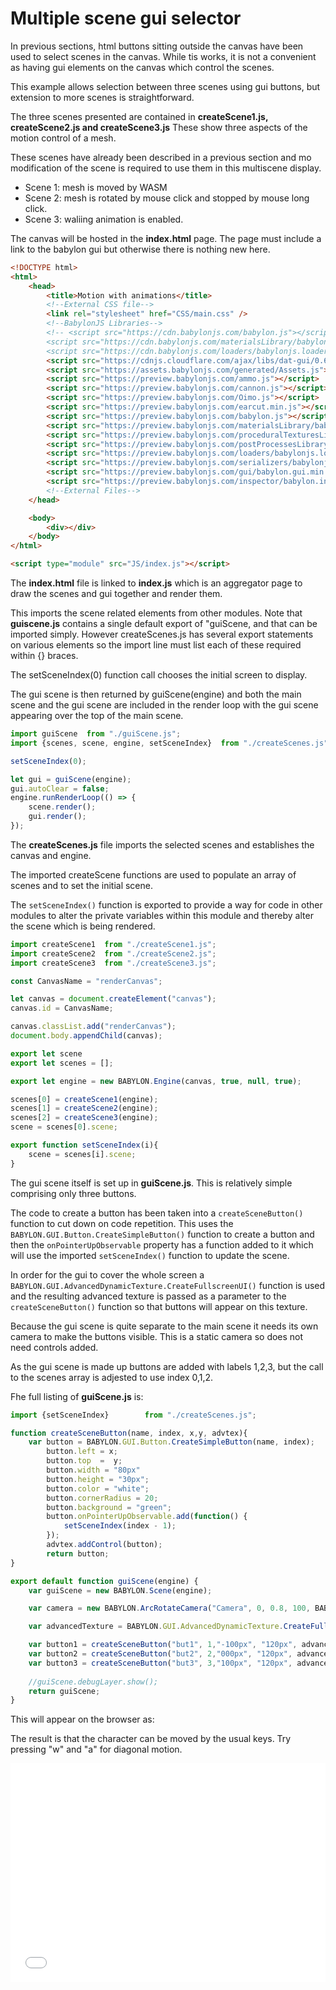# Multiple scene gui selector

In previous sections, html buttons sitting outside the canvas have been used to select scenes in the canvas.  While tis works, it is not a convenient as having gui elements on the canvas which control the scenes.

This example allows selection between three scenes using gui buttons, but extension to more scenes is straightforward.

The three scenes presented are contained in **createScene1.js, createScene2.js and createScene3.js** These show three aspects of the motion control of a mesh.

These scenes have already been described in a previous section and mo modification of the scene is required to use them in this multiscene display.

* Scene 1: mesh is moved by WASM
* Scene 2: mesh is rotated by mouse click and stopped by mouse long click.
* Scene 3: waliing animation is enabled.

The canvas will be hosted in the **index.html** page.  The page must include a link to the babylon gui but otherwise there is nothing new here.

```html
<!DOCTYPE html>
<html>
    <head>
        <title>Motion with animations</title>
        <!--External CSS file-->
        <link rel="stylesheet" href="CSS/main.css" />
        <!--BabylonJS Libraries-->
        <!-- <script src="https://cdn.babylonjs.com/babylon.js"></script> 
        <script src="https://cdn.babylonjs.com/materialsLibrary/babylonjs.materials.min.js"></script>
        <script src="https://cdn.babylonjs.com/loaders/babylonjs.loaders.min.js"></script> -->
        <script src="https://cdnjs.cloudflare.com/ajax/libs/dat-gui/0.6.2/dat.gui.min.js"></script>
        <script src="https://assets.babylonjs.com/generated/Assets.js"></script>
        <script src="https://preview.babylonjs.com/ammo.js"></script>
        <script src="https://preview.babylonjs.com/cannon.js"></script>
        <script src="https://preview.babylonjs.com/Oimo.js"></script>
        <script src="https://preview.babylonjs.com/earcut.min.js"></script>
        <script src="https://preview.babylonjs.com/babylon.js"></script>
        <script src="https://preview.babylonjs.com/materialsLibrary/babylonjs.materials.min.js"></script>
        <script src="https://preview.babylonjs.com/proceduralTexturesLibrary/babylonjs.proceduralTextures.min.js"></script>
        <script src="https://preview.babylonjs.com/postProcessesLibrary/babylonjs.postProcess.min.js"></script>
        <script src="https://preview.babylonjs.com/loaders/babylonjs.loaders.js"></script>
        <script src="https://preview.babylonjs.com/serializers/babylonjs.serializers.min.js"></script>
        <script src="https://preview.babylonjs.com/gui/babylon.gui.min.js"></script>
        <script src="https://preview.babylonjs.com/inspector/babylon.inspector.bundle.js"></script>
        <!--External Files-->
    </head>

    <body>
        <div></div>
    </body>
</html>

<script type="module" src="JS/index.js"></script>

```

The **index.html** file is linked to **index.js** which is an aggregator page to draw the scenes and gui together and render them.

This imports the scene related elements from other modules.
Note that **guiscene.js** contains a single default export of "guiScene, and that can be imported simply.  However createScenes.js has several export statements on various elements so the import line must list each of these required within {} braces.

The setSceneIndex(0) function call chooses the initial screen to display.

The gui scene is then returned by guiScene(engine) and both the main scene and the gui scene are included in the render loop with the gui scene appearing over the top of the main scene.

```javascript
import guiScene  from "./guiScene.js";
import {scenes, scene, engine, setSceneIndex}  from "./createScenes.js";

setSceneIndex(0);

let gui = guiScene(engine);
gui.autoClear = false;
engine.runRenderLoop(() => {
    scene.render();
    gui.render();
});
```

The **createScenes.js** file imports the selected scenes and establishes the canvas and engine.

The imported createScene functions are used to populate an array of scenes and to set the initial scene.

The `setSceneIndex()` function is exported to provide a way for code in other modules to alter the private variables within this module and thereby alter the scene which is being rendered.

```javascript
import createScene1  from "./createScene1.js";
import createScene2  from "./createScene2.js";
import createScene3  from "./createScene3.js";

const CanvasName = "renderCanvas";

let canvas = document.createElement("canvas");
canvas.id = CanvasName;

canvas.classList.add("renderCanvas");
document.body.appendChild(canvas);

export let scene
export let scenes = [];

export let engine = new BABYLON.Engine(canvas, true, null, true);

scenes[0] = createScene1(engine);
scenes[1] = createScene2(engine);
scenes[2] = createScene3(engine);
scene = scenes[0].scene;

export function setSceneIndex(i){
    scene = scenes[i].scene;
}
```

The gui scene itself is set up in **guiScene.js**.  This is relatively simple comprising only three buttons.

The code to create a button has been taken into a `createSceneButton()` function to cut down on code repetition.  This uses the `BABYLON.GUI.Button.CreateSimpleButton()` function to create a button and then the `onPointerUpObservable` property has a function added to it which will use the imported `setSceneIndex()` function to update the scene.

In order for the gui to cover the whole screen a `BABYLON.GUI.AdvancedDynamicTexture.CreateFullscreenUI()` function is used and the resulting advanced texture is passed as a parameter to the `createSceneButton()` function so that buttons will appear on this texture.

Because the gui scene is quite separate to the main scene it needs its own camera to make the buttons visible.  This is a static camera so does not need controls added.

As the gui scene is made up buttons are added with labels 1,2,3, but the call to the scenes array is adjested to use index 0,1,2.

Fhe full listing of **guiScene.js** is:

```javascript
import {setSceneIndex}        from "./createScenes.js";

function createSceneButton(name, index, x,y, advtex){
    var button = BABYLON.GUI.Button.CreateSimpleButton(name, index);
        button.left = x;
        button.top  =  y;
        button.width = "80px"
        button.height = "30px";
        button.color = "white";
        button.cornerRadius = 20;
        button.background = "green";
        button.onPointerUpObservable.add(function() {
            setSceneIndex(index - 1);
        });
        advtex.addControl(button); 
        return button;
}

export default function guiScene(engine) {
    var guiScene = new BABYLON.Scene(engine);

    var camera = new BABYLON.ArcRotateCamera("Camera", 0, 0.8, 100, BABYLON.Vector3.Zero(), guiScene);

    var advancedTexture = BABYLON.GUI.AdvancedDynamicTexture.CreateFullscreenUI("myUI",true);

    var button1 = createSceneButton("but1", 1,"-100px", "120px", advancedTexture);
    var button2 = createSceneButton("but2", 2,"000px", "120px", advancedTexture);
    var button3 = createSceneButton("but3", 3,"100px", "120px", advancedTexture);
     
    //guiScene.debugLayer.show();
    return guiScene;
}    
```

This will appear on the browser as:

The result is that the character can be moved by the usual keys.  Try pressing "w" and "a" for diagonal motion.

<iframe 
    height="350" 
    width="100%" 
    scrolling="no" 
    title="Gui scenes selector" 
    src="Block_3/section_10/ex_01_gui_scenes/index.html" 
    frameborder="no" 
    loading="lazy" 
    allowtransparency="true" 
    allowfullscreen="true">
</iframe>


